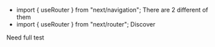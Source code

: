 - import { useRouter } from "next/navigation"; There are 2 different of them
- import { useRouter } from "next/router"; Discover

Need full test
